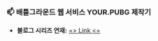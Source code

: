 ### 📫 배틀그라운드 웹 서비스 YOUR.PUBG 제작기

- **블로그 시리즈 연재:** [=> Link <=](https://blex.me/@kimyoungjo/series/%EB%B0%B0%ED%8B%80%EA%B7%B8%EB%9D%BC%EC%9A%B4%EB%93%9C-%EC%A0%84%EC%A0%81-%EA%B2%80%EC%83%89-%EC%82%AC%EC%9D%B4%ED%8A%B8-%EC%A0%9C%EC%9E%91%EA%B8%B0)
